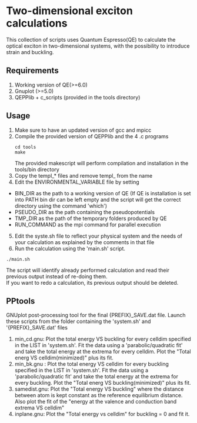 # Two-dimensional exciton calculations
This collection of scripts uses Quantum Espresso(QE) to calculate the optical exciton
in two-dimensional systems, with the possibility to introduce strain and buckling.

## Requirements
  1. Working version of QE(>=6.0)
  2. Gnuplot (>=5.0)
  3. QEPPlib + c_scripts (provided in the tools directory)

## Usage
  1. Make sure to have an updated version of gcc and mpicc
  2. Compile the provided version of QEPPlib and the 4 .c programs
      ```
      cd tools
      make
      ```
      The provided makescript will perform compilation and installation in the tools/bin directory
  3. Copy the templ_* files and remove templ_ from the name
  4. Edit the ENVIRONMENTAL_VARIABLE file by setting 
   * BIN_DIR as the path to a working version of QE (If QE is installation is set into PATH bin dir can be left empty and the script will get the correct directory using the command 'which')
   * PSEUDO_DIR as the path containing the pseudopotentials
   * TMP_DIR as the path of the temporary folders produced by QE
   * RUN_COMMAND as the mpi command for parallel execution
  5. Edit the syste.sh file to reflect your physical system and the needs of your calculation as explained by the comments in that file
  6. Run the calculation using the 'main.sh' script.  
  ```
  ./main.sh
  ```
  The script will identify already performed calculation and read their previous output instead of re-doing them.  
  If you want to redo a calculation, its previous output should be deleted.  

## PPtools
GNUplot post-processing tool for the final {PREFIX}_SAVE.dat file.
Launch these scripts from the folder containing the 'system.sh' and '{PREFIX}_SAVE.dat' files
  1. min_cd.gnu:  Plot the total energy VS buckling for every celldim specified in the LIST in 'system.sh'. Fit the data using a 'parabolic/quadratic fit' and take the total energy at the extrema for every celldim. Plot the "Total energ VS celldim(minimized)" plus its fit.
  2. min_bk.gnu :  Plot the total energy VS celldim for every buckling specified in the LIST in 'system.sh'. Fit the data using a 'parabolic/quadratic fit' and take the total energy at the extrema for every buckling. Plot the "Total energ VS buckling(minimized)" plus its fit.
  3. samedist.gnu:  Plot the "Total energy VS buckling" where the distance between atom is kept constant as the reference equilibrium distance. Also plot the fit of the "energy at the valence and conduction band extrema VS celldim"
  4. inplane.gnu:  Plot the "Total energy vs celldim" for buckling = 0 and fit it.




